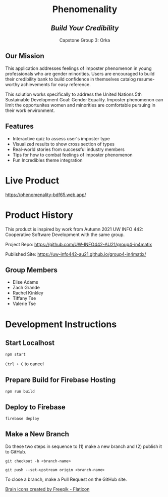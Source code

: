 <h1 align="center">Phenomenality</h1>

<h2 align="center"><em>Build Your Credibility</em></h2>

<p align="center">Capstone Group 3: Orka</p>

<h2>Our Mission </h2>

This application addresses feelings of imposter phenomenon in young professionals who are gender minorities. Users are encouraged to build their credibility bank to build confidence in themselves catalog resume-worthy achievements for easy reference.

This solution works specifically to address the United Nations 5th Sustainable Development Goal: Gender Equality. Imposter phenomenon can limit the opportunites women and minorities are comfortable pursuing in their work environment. 

## Features
* Interactive quiz to assess user's imposter type
* Visualized results to show cross section of types
* Real-world stories from successful industry members
* Tips for how to combat feelings of imposter phenomenon
* Fun Incredibles theme integration

# Live Product

https://phenomenality-bdf65.web.app/

# Product History

This product is inspired by work from Autumn 2021 UW INFO 442: Cooperative Software Development with the same group.

Project Repo: https://github.com/UW-INFO442-AU21/group4-in4matix

Published Site: https://uw-info442-au21.github.io/group4-in4matix/

## Group Members
* Elise Adams
* Zach Grande
* Rachel Kinkley
* Tiffany Tse
* Valerie Tse

# Development Instructions

## Start Localhost

`npm start`

`Ctrl + C` to cancel

## Prepare Build for Firebase Hosting

`npm run build`

## Deploy to Firebase

`firebase deploy`

## Make a New Branch

Do these two steps in sequence to (1) make a new branch and (2) publish it to GitHub.

`git checkout -b <branch-name>`

`git push --set-upstream origin <branch-name>`

To close a branch, make a Pull Request on the GitHub site.

<a href="https://www.flaticon.com/free-icons/brain" title="brain icons">Brain icons created by Freepik - Flaticon</a>
